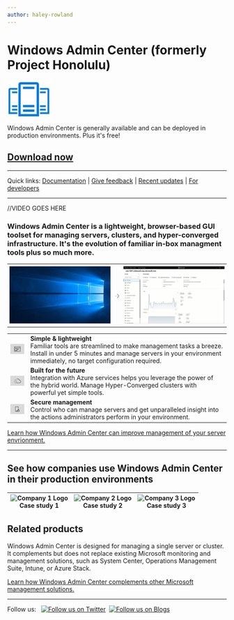 ```yaml
---
author: haley-rowland
---
```


# Windows Admin Center (formerly Project Honolulu)

<img src="../media/honolulu-ga/wac-icon.png" width="100" alt="Icon representing Windows Admin Center" align="center">

Windows Admin Center is generally available and can be deployed in production environments. Plus it's free!

## [Download now](http://aka.ms/honolulucurrent)
<!-- Or [plan Windows Admin Center for your environment](/plan/installation-options.md) -->

********************

Quick links: [Documentation](overview.md) | [Give feedback](todo) | [Recent updates](todo) | [For developers](/extend/how-sdk-works.md)

********************
//VIDEO GOES HERE

### Windows Admin Center is a lightweight, browser-based GUI toolset for managing servers, clusters, and hyper-converged infrastructure. It's the evolution of familiar in-box managment tools plus so much more.

<!-- |   |   |   |
|:-:|:-:|:-:|
| <img src="../media/honolulu-ga/legacy-sod.gif" alt="Video of legacy management tools">  | <img src="../media/honolulu-ga/arrow.png" alt="right arrow" align="middle"> | <img src="../media/honolulu-ga/server-overview-tool.gif"  alt="Video of Windows Admin Center tools">  | -->

<table border="0" cellpadding="0" style="text-align:center;margin:auto;width:100%" width="100%">
        <tr> 
          <td style="vertical-align:middle;width:48%;padding:5px"> <img src="../media/honolulu-ga/legacy-sod.gif" alt="Video of legacy management tools">  </td>
		  <td style="vertical-align:middle;width:4%;padding:5px" > <img src="../media/honolulu-ga/arrow.png" alt="right arrow">
		  </td>
		  <td style="vertical-align:middle;width:48%;padding:5px">
		  <img src="../media/honolulu-ga/server-overview-tool.gif"  alt="Video of Windows Admin Center tools"> </td>
        </tr> 
</table>

|   |   |
|:-:|:--|
| <img src="../media/honolulu-ga/simple-icon.png" width="100" alt="Icon representing app window">  | <b>Simple & lightweight</b> <br/> Familiar tools are streamlined to make management tasks a breeze. Install in under 5 minutes and manage servers in your environment immediately, no target configuration required.  |
| <img src="../media/honolulu-ga/future-icon.png" width="100" alt="Icon representing hybrid cloud">  | <b>Built for the future</b> <br/> Integration with Azure services helps you leverage the power of the hybrid world. Manage Hyper-Converged clusters with powerful yet simple tools.  |
| <img src="../media/honolulu-ga/secure-icon.png" width="100" alt="Icon representing secure server">  | <b>Secure management</b> <br/> Control who can manage servers and get unparalleled insight into the actions administrators perform in your environment.  |

<!-- 

<table>
	<tr style="border: 0;">
		<td style="padding: 10px; border: 0; width:100px">
			<img src="../media/honolulu-ga/simple-icon.png" width="100" alt="Icon representing app window">
		</td>
		<td style="padding: 10px; border: 0;">
			<b>Simple & lightweight</b> <br/> Familiar tools are streamlined to make management tasks a breeze. Install in under 5 minutes and manage servers in your environment immediately, no target configuration required.
		</td>
	</tr>
    	<tr style="border: 0;">
		<td style="padding: 10px; border: 0; width:100px">
			<img src="../media/honolulu-ga/future-icon.png" width="100" alt="Icon representing hybrid cloud">
		</td>
		<td style="padding: 10px; border: 0;">
			<b>Built for the future</b> <br/> Integration with Azure services helps you leverage the power of the hybrid world. Manage Hyper-Converged clusters with powerful yet simple tools.
		</td>
	</tr>
    	<tr style="border: 0;">
		<td style="padding: 10px; border: 0; width:100px">
			<img src="../media/honolulu-ga/secure-icon.png" width="100" alt="Icon representing secure server">
		</td>
		<td style="padding: 10px; border: 0;">
			<b>Secure management</b> <br/> Control who can manage servers and get unparalleled insight into the actions administrators perform in your environment.
		</td>
	</tr>
</table> -->

[Learn how Windows Admin Center can improve management of your server envrionment.](overview.md)

********************

## See how companies use Windows Admin Center in their production environments 

| <img src=//ADDICON width="100" alt="Company 1 Logo"><br/> Case study 1   |  <img src=//ADDICON width="100" alt="Company 2 Logo"> <br/> Case study 2 | <img src=//ADDICON width="100" alt="Company 3 Logo"> <br/> Case study 3  |
|:-:|:-:|:-:|

<!-- 

<table align="center" border="0" cellpadding="0">
	<tr style="border: 0">
		<td style="padding: 20px; border: 0;" align="center">
			<img src=//ADDICON width="100" alt="Company 1 Logo"> <br/>
            Case study 1
		</td>
		<td style="padding: 10px; border: 0;" align="center">
			<img src=//ADDICON width="100" alt="Company 2 Logo"> <br/>
            Case study 2
		</td>
        <td style="padding: 10px; border: 0;" align="center">
			<img src=//ADDICON width="100" alt="Company 3 Logo"> <br/>
            Case study 3
		</td>
	</tr>
</table>

********************
 -->



## Related products

Windows Admin Center is designed for managing a single server or cluster. It complements but does not replace existing Microsoft monitoring and management solutions, such as System Center, Operations Management Suite, Intune, or Azure Stack. 

[Learn how Windows Admin Center complements other Microsoft management solutions.](/understand/related-management.md)


********************
<!-- <table border="0" cellpadding="0">
    <tr style="border: 0">
        <td style="border: 0;" align="center"> Follow us </td>
        <td style="padding: 10px; border: 0;" align="center"> <a target="_blank" class="mscom-link twitter-follow-link" title="Follow us on Twitter" aria-label="Follow us on Twitter" data-info="Twitter" href="https://twitter.com/servermgmt"><picture><source srcset="//img-prod-cms-rt-microsoft-com.akamaized.net/cms/api/am/imageFileData/REOolR" media="(min-width:0)"><img srcset="//img-prod-cms-rt-microsoft-com.akamaized.net/cms/api/am/imageFileData/REOolR" alt="Follow us on Twitter" src="//img-prod-cms-rt-microsoft-com.akamaized.net/cms/api/am/imageFileData/REOolR"></picture></a>
        </td>
        <td style="padding: 10px; border: 0;" align="center"><a target="_blank" class="mscom-link blogs-follow-link" title="Follow us on Blogs" aria-label="Follow us on Blogs" data-info="Blogs" href="https://blogs.technet.microsoft.com/servermanagement/"><picture><source srcset="//img-prod-cms-rt-microsoft-com.akamaized.net/cms/api/am/imageFileData/REOtyw" media="(min-width:0)"><img srcset="//img-prod-cms-rt-microsoft-com.akamaized.net/cms/api/am/imageFileData/REOtyw" alt="Follow us on Blogs" src="//img-prod-cms-rt-microsoft-com.akamaized.net/cms/api/am/imageFileData/REOtyw"></picture></a>
        </td> -->

Follow us: &nbsp; <a target="_blank" class="mscom-link twitter-follow-link" title="Follow us on Twitter" aria-label="Follow us on Twitter" data-info="Twitter" href="https://twitter.com/servermgmt"><picture><source srcset="//img-prod-cms-rt-microsoft-com.akamaized.net/cms/api/am/imageFileData/REOolR" media="(min-width:0)"><img srcset="//img-prod-cms-rt-microsoft-com.akamaized.net/cms/api/am/imageFileData/REOolR" alt="Follow us on Twitter" src="//img-prod-cms-rt-microsoft-com.akamaized.net/cms/api/am/imageFileData/REOolR"></picture></a>&nbsp; <a target="_blank" class="mscom-link blogs-follow-link" title="Follow us on Blogs" aria-label="Follow us on Blogs" data-info="Blogs" href="https://blogs.technet.microsoft.com/servermanagement/"><picture><source srcset="//img-prod-cms-rt-microsoft-com.akamaized.net/cms/api/am/imageFileData/REOtyw" media="(min-width:0)"><img srcset="//img-prod-cms-rt-microsoft-com.akamaized.net/cms/api/am/imageFileData/REOtyw" alt="Follow us on Blogs" src="//img-prod-cms-rt-microsoft-com.akamaized.net/cms/api/am/imageFileData/REOtyw"></picture></a>

<!-- 
<li class=" mr-1"><a target="_blank" class="mscom-link youtube-user-follow-link" title="Follow us on YouTube" aria-label="Follow us on YouTube" data-info="YouTube-User" href="https://www.youtube.com/user/MSCloudOS"><picture><source srcset="//img-prod-cms-rt-microsoft-com.akamaized.net/cms/api/am/imageFileData/REOtyx" media="(min-width:0)"><img srcset="//img-prod-cms-rt-microsoft-com.akamaized.net/cms/api/am/imageFileData/REOtyx" alt="Follow us on YouTube" src="//img-prod-cms-rt-microsoft-com.akamaized.net/cms/api/am/imageFileData/REOtyx"></picture></a></li> -->
<!-- 
<div class="full-width dib float-left relative"><section class="light-background bg-grey-d7 main-content " id="Default_SHARE_FollowUsToolbar" role="region" aria-label="Social media links"><div class="ms-grid grid-container"><div class="ms-row no-margin"><div class="col-24-24 pt-1 no-padding"><div class="l-col-12-24 s-col-12-24 xs-col-24-24 mt-1 mb-2 m-social f-horizontal"><h2 class="c-heading-4 fl pt-0 pb-0 xs-pt-1 follow-us-label">Follow us</h2><ul class="follow-us-links pl-1 width-auto"><li class=" mr-1"><a target="_blank" class="mscom-link twitter-follow-link" title="Follow us on Twitter" aria-label="Follow us on Twitter" data-info="Twitter" href="https://twitter.com/servermgmt"><picture><source srcset="//img-prod-cms-rt-microsoft-com.akamaized.net/cms/api/am/imageFileData/REOolR" media="(min-width:0)"><img srcset="//img-prod-cms-rt-microsoft-com.akamaized.net/cms/api/am/imageFileData/REOolR" alt="Follow us on Twitter" src="//img-prod-cms-rt-microsoft-com.akamaized.net/cms/api/am/imageFileData/REOolR"></picture></a></li><li class=" mr-1"><a target="_blank" class="mscom-link blogs-follow-link" title="Follow us on Blogs" aria-label="Follow us on Blogs" data-info="Blogs" href="https://blogs.technet.microsoft.com/servermanagement/"><picture><source srcset="//img-prod-cms-rt-microsoft-com.akamaized.net/cms/api/am/imageFileData/REOtyw" media="(min-width:0)"><img srcset="//img-prod-cms-rt-microsoft-com.akamaized.net/cms/api/am/imageFileData/REOtyw" alt="Follow us on Blogs" src="//img-prod-cms-rt-microsoft-com.akamaized.net/cms/api/am/imageFileData/REOtyw"></picture></a></li></ul></div><div class="s-col-12-24 xs-col-24-24 fr mt-1 mb-2  m-social f-horizontal social-share"><h2 class="c-heading-4 fl pt-0 pb-0 xs-pt-1 social-share-label">Share this page</h2><ul class="social-share-links  pl-1 width-auto"><li class=" mr-1"><a title="Share this page on Facebook" class="mscom-link facebook-link" aria-label="Share this page on Facebook" href="https://www.facebook.com/dialog/feed?app_id=114189562003069&amp;link=https://www.microsoft.com/en-us/cloud-platform/windows-server&amp;redirect_uri=http%3A%2F%2Fwww.facebook.com" target="_blank" data-info="Facebook"><picture><source media="(min-width:0)" srcset="//img-prod-cms-rt-microsoft-com.akamaized.net/cms/api/am/imageFileData/REOqXz"><img alt="Share this page on Facebook" src="//img-prod-cms-rt-microsoft-com.akamaized.net/cms/api/am/imageFileData/REOqXz" srcset="//img-prod-cms-rt-microsoft-com.akamaized.net/cms/api/am/imageFileData/REOqXz"></picture></a></li><li class=" mr-1"><a title="Share this page on Twitter" class="mscom-link twitter-link" aria-label="Share this page on Twitter" href="https://twitter.com/intent/tweet?url=https://www.microsoft.com/en-us/cloud-platform/windows-server&amp;via=Microsoft" target="_blank" data-info="Twitter"><picture><source media="(min-width:0)" srcset="//img-prod-cms-rt-microsoft-com.akamaized.net/cms/api/am/imageFileData/REOolR"><img alt="Share this page on Twitter" src="//img-prod-cms-rt-microsoft-com.akamaized.net/cms/api/am/imageFileData/REOolR" srcset="//img-prod-cms-rt-microsoft-com.akamaized.net/cms/api/am/imageFileData/REOolR"></picture></a></li><li class=" mr-1"><a title="Share this page on Linkedin" class="mscom-link linkedin-link" aria-label="Share this page on Linkedin" href="http://www.linkedin.com/shareArticle?mini=true&amp;url=https://www.microsoft.com/en-us/cloud-platform/windows-server&amp;title=Windows Server %7C Microsoft&amp;summary=Increase security, evolve your datacenter, and innovate faster with Microsoft Windows Server—the cloud-ready operating system." target="_blank" data-info="Linkedin"><picture><source media="(min-width:0)" srcset="//img-prod-cms-rt-microsoft-com.akamaized.net/cms/api/am/imageFileData/REOtyy"><img alt="Share this page on Linkedin" src="//img-prod-cms-rt-microsoft-com.akamaized.net/cms/api/am/imageFileData/REOtyy" srcset="//img-prod-cms-rt-microsoft-com.akamaized.net/cms/api/am/imageFileData/REOtyy"></picture></a></li></ul></div></div></div></div></section></div> -->